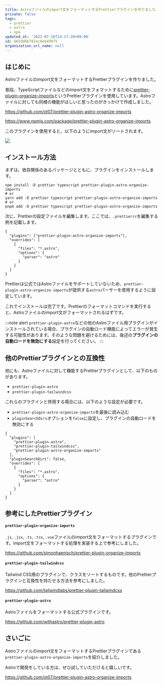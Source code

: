 ```yaml
---
title: Astroファイルのimport文をフォーマットするPrettierプラグインを作りました
private: false
tags:
  - prettier
  - astro
  - npm
updated_at: '2023-07-16T14:17:20+09:00'
id: 665dd6b781ec6eb49975
organization_url_name: null
---
```


## はじめに

Astroファイルのimport文をフォーマットするPrettierプラグインを作りました。

普段、TypeScriptファイルなどのimport文をフォマットするために[prettier-plugin-organize-imports](https://github.com/simonhaenisch/prettier-plugin-organize-imports)というPrettierプラグインを使用しています。Astroファイルに対しても同様の機能がほしいと思ったのがきっかけで作成しました。

https://github.com/ot07/prettier-plugin-astro-organize-imports

https://www.npmjs.com/package/prettier-plugin-astro-organize-imports

このプラグインを使用すると、以下のようにimport文がソートされます。

![](https://raw.githubusercontent.com/ot07/zenn-qiita-contents/main/images/prettier-plugin-astro-organize-imports/demo.gif)

## インストール方法

まずは、依存関係のあるパッケージとともに、プラグインをインストールします。

```shell
npm install -D prettier typescript prettier-plugin-astro-organize-imports
# or
yarn add -D prettier typescript prettier-plugin-astro-organize-imports
# or
pnpm add -D prettier typescript prettier-plugin-astro-organize-imports
```

次に、Prettierの設定ファイルを編集します。ここでは、`.prettierrc`を編集する例を記載します。

```json: .prettierrc
{
  "plugins": ["prettier-plugin-astro-organize-imports"],
  "overrides": [
    {
      "files": "*.astro",
      "options": {
        "parser": "astro"
      }
    }
  ]
}
```

Prettierは公式ではAstroファイルをサポートしていないため、`prettier-plugin-astro-organize-imports`が提供する`astro`パーサーを使用するように設定しています。

これでインストールは完了です。Prettierのフォーマットコマンドを実行すると、Astroファイルのimport文がフォーマットされるはずです。

:::note alert
`prettier-plugin-astro`などの他のAstroファイル用プラグインがインストールされている場合、プラグインの自動ロード機能によってエラーが発生する可能性があります。そのような問題を避けるためには、後述の**プラグインの自動ロードを無効にする**設定を行ってください。
:::

## 他のPrettierプラグインとの互換性

他にも、Astroファイルに対して機能するPrettierプラグインとして、以下のものがあります。

- `prettier-plugin-astro`
- `prettier-plugin-tailwindcss`

これらのプラグインと併用する場合には、以下のような設定が必要です。

- `prettier-plugin-astro-organize-imports`を最後に読み込む
- `pluginSearchDirs`オプションを`false`に設定し、プラグインの自動ロードを無効にする

```json: .prettierrc
{
  "plugins": [
    "prettier-plugin-astro",
    "prettier-plugin-tailwindcss",
    "prettier-plugin-astro-organize-imports"
  ],
  "pluginSearchDirs": false,
  "overrides": [
    {
      "files": "*.astro",
      "options": {
        "parser": "astro"
      }
    }
  ]
}
```

## 参考にしたPrettierプラグイン

#### `prettier-plugin-organize-imports`

`.js`, `.jsx`, `.ts`, `.tsx`, `.vue`ファイルのimport文をフォーマットするプラグインです。import文をフォーマットする処理を実装する上で参考にしました。

https://github.com/simonhaenisch/prettier-plugin-organize-imports

#### `prettier-plugin-tailwindcss`

Tailwind CSS用のプラグインで、クラスをソートするものです。他のPrettierプラグインと互換性を持たせる方法を参考にしました。

https://github.com/tailwindlabs/prettier-plugin-tailwindcss

#### `prettier-plugin-astro`

Astroファイルをフォーマットする公式プラグインです。

https://github.com/withastro/prettier-plugin-astro

## さいごに

Astroファイルのimport文をフォーマットするPrettierプラグインである`prettier-plugin-astro-organize-imports`を紹介しました。

Astroで開発をしている方は、ぜひ試していただけると嬉しいです。

https://github.com/ot07/prettier-plugin-astro-organize-imports
